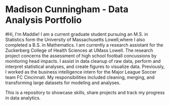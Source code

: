 # Madison Cunningham - Data Analysis Portfolio

#Hi, I'm Maddie! I am a current graduate student pursuing an M.S. in Statistics form the  University of Massachusetts Lowell,where I also completed a B.S. in Mathematics. I am currently a research assistant for the Zuckerberg College of Health Sciences at UMass Lowell. The research project concerns the assessment of high school football concussions by monitoring head impacts. I assist in data cleanup of raw data, perform and interpret statistical analyses, and create figures to visualize data. Previously, I worked as the business intelligence intern for the Major League Soccer team FC Cincinnati. My responsibilities included cleaning, merging, and transforming large datasets for modeling and analyses. 


This is a repository to showcase skills, share projects and track my progress in data analytics.

